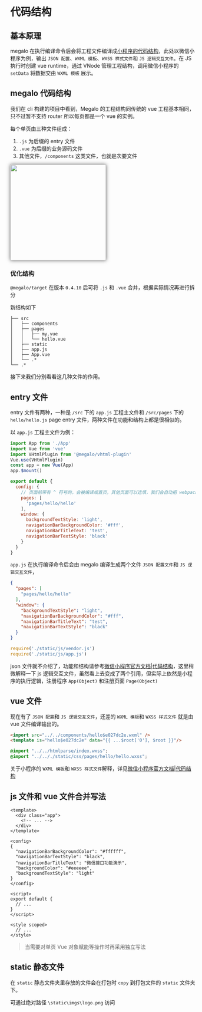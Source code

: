 # 代码结构

## 基本原理

megalo 在执行编译命令后会将工程文件编译成[小程序的代码结构](https://developers.weixin.qq.com/miniprogram/dev/quickstart/basic/file.html)，此处以微信小程序为例，输出 `JSON 配置`、`WXML 模板`、`WXSS 样式文件`和 `JS 逻辑交互文件`。在 JS 执行时创建 vue runtime，通过 VNode 管理工程结构，调用微信小程序的 `setData` 将数据交由 `WXML 模板` 展示。

## megalo 代码结构

我们在 cli 构建的项目中看到，Megalo 的工程结构同传统的 vue 工程基本相同，只不过暂不支持 router 所以每页都是一个 vue 的实例。

每个单页由三种文件组成：

1. `.js` 为后缀的 entry 文件
2. `.vue` 为后缀的业务源码文件
3. 其他文件，`/components` 这类文件，也就是次要文件

<img src="../static/imgs/file-1.jpg" width="260" style="box-shadow:0 0 10px #666"> 

### 优化结构

`@megalo/target` 在版本 `0.4.10` 后可将 `.js` 和 `.vue` 合并，根据实际情况再进行拆分

新结构如下

```catalogue
├── src                      
│   ├── components          
│   ├── pages                     
│   │   ├── my.vue             
│   │   └── hello.vue                       
│   ├── static         
│   ├── app.js                   
│   ├── App.vue                  
│   └── .*           
└── .*   
``` 

接下来我们分别看看这几种文件的作用。

## entry 文件

entry 文件有两种，一种是 `/src` 下的 `app.js` 工程主文件和 `/src/pages` 下的 `hello/hello.js` page entry 文件，两种文件在功能和结构上都是很相似的。

以 `app.js` 工程主文件为例：

```js
import App from './App'
import Vue from 'vue'
import VHtmlPlugin from '@megalo/vhtml-plugin'
Vue.use(VHtmlPlugin)
const app = new Vue(App)
app.$mount()

export default {
  config: {
    // 页面前带有 ^ 符号的，会被编译成首页，其他页面可以选填，我们会自动把 webpack entry 里面的入口页面加进去
    pages: [
      'pages/hello/hello'
    ],
    window: {
      backgroundTextStyle: 'light',
      navigationBarBackgroundColor: '#fff',
      navigationBarTitleText: 'test',
      navigationBarTextStyle: 'black'
    }
  }
}
```

`app.js` 在执行编译命令后会由 megalo 编译生成两个文件 `JSON 配置文件`和 `JS 逻辑交互文件`，

```json
{
  "pages": [
    "pages/hello/hello"
  ],
  "window": {
    "backgroundTextStyle": "light",
    "navigationBarBackgroundColor": "#fff",
    "navigationBarTitleText": "test",
    "navigationBarTextStyle": "black"
  }
}
```

```js
require('./static/js/vendor.js')
require('./static/js/app.js')
```

json 文件就不介绍了，功能和结构请参考[微信小程序官方文档|代码结构](https://developers.weixin.qq.com/miniprogram/dev/quickstart/basic/file.html#json-%E9%85%8D%E7%BD%AE)，这里稍微解释一下 js 逻辑交互文件，虽然看上去变成了两个引用，但实际上依然是小程序的执行逻辑，注册程序 `App(Object)` 和注册页面 `Page(Object)`

## vue 文件

现在有了 `JSON 配置`和 `JS 逻辑交互文件`，还差的 `WXML 模板`和 `WXSS 样式文件` 就是由 vue 文件编译输出的。

```html
<import src="../../components/hello$e027dc2e.wxml" />
<template is="hello$e027dc2e" data="{{ ...$root['0'], $root }}"/>
```

```css
@import "../../htmlparse/index.wxss";
@import "../.././static/css/pages/hello/hello.wxss";
```

关于小程序的 `WXML 模板`和 `WXSS 样式文件`解释，详见[微信小程序官方文档|代码结构](https://developers.weixin.qq.com/miniprogram/dev/quickstart/basic/file.html#wxml-%E6%A8%A1%E6%9D%BF)

## js 文件和 vue 文件合并写法

```vue
<template>
  <div class="app">
    <!-- ... -->
  </div>
</template>

<config>
{
  "navigationBarBackgroundColor": "#ffffff",
  "navigationBarTextStyle": "black",
  "navigationBarTitleText": "微信接口功能演示",
  "backgroundColor": "#eeeeee",
  "backgroundTextStyle": "light"
}
</config>

<script>
export default {
  // ...
}
</script>

<style scoped>
  // ...
</style>

```

> 当需要对单页 Vue 对象赋能等操作时再采用独立写法

## static 静态文件

在 `static` 静态文件夹里存放的文件会在打包时 `copy` 到打包文件的 `static` 文件夹下。

可通过绝对路径 `\static\imgs\logo.png` 访问